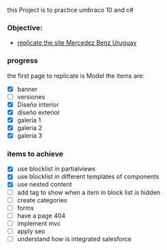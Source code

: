 this Project is to practice umbraco 10 and c# 
### Objective:
  
- [replicate the site Mercedez Benz Uruguay ](https://www.mercedes-benz.com.uy/)

### progress
the first page to replicate is Model 
the items are: 
- [x]  banner
- [ ]  versiones
- [x]  Diseño interior
- [x]  diseño exterior
- [x]  galeria 1
- [x]  galeria 2
- [x]  galeria 3

### items to achieve 
- [x]  use blocklist in partialviews
- [x]  use blocklist in different templates of components 
- [x]  use nested content
- [ ]  add tag to show when a item in block list is hidden 
- [ ]  create categories 
- [ ]  forms 
- [ ]  have a page 404
- [ ]  implement mvc
- [ ]  apply seo
- [ ]  understand how is integrated salesforce 
